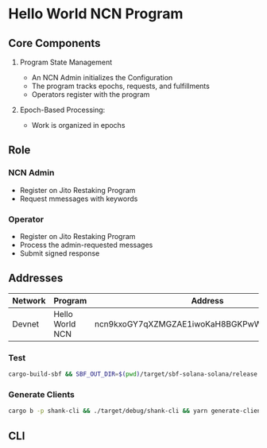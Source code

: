# Hello World NCN Program

## Core Components

1. Program State Management

    - An NCN Admin initializes the Configuration
    - The program tracks epochs, requests, and fulfillments
    - Operators register with the program

2. Epoch-Based Processing:

    - Work is organized in epochs

## Role

### NCN Admin

- Register on Jito Restaking Program
- Request mmessages with keywords

### Operator

- Register on Jito Restaking Program
- Process the admin-requested messages
- Submit signed response

## Addresses

| Network | Program         | Address                                      | Version |
| ------- | --------------- | -------------------------------------------- | ------- |
| Devnet  | Hello World NCN | ncn9kxoGY7qXZMGZAE1iwoKaH8BGKPwWiWM2wNFGGYj | 0.1.0   |

### Test

```bash
cargo-build-sbf && SBF_OUT_DIR=$(pwd)/target/sbf-solana-solana/release cargo nextest run --all-features
```

### Generate Clients

```bash
cargo b -p shank-cli && ./target/debug/shank-cli && yarn generate-clients && cargo b
```

## CLI

